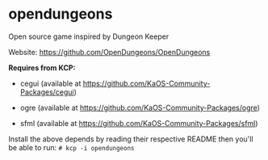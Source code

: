 # opendungeons
Open source game inspired by Dungeon Keeper

Website: https://github.com/OpenDungeons/OpenDungeons

**Requires from KCP:**

* cegui (available at https://github.com/KaOS-Community-Packages/cegui)

* ogre (available at https://github.com/KaOS-Community-Packages/ogre)

* sfml (available at https://github.com/KaOS-Community-Packages/sfml)

Install the above depends by reading their respective README
then you'll be able to run:
`# kcp -i opendungeons`